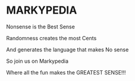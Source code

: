 # MARKYPEDIA

Nonsense is the Best Sense

Randomness creates the most Cents

And generates the language that makes No sense

So join us on Markypedia

Where all the fun makes the GREATEST SENSE!!!
